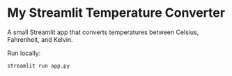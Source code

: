 # My Streamlit Temperature Converter

A small Streamlit app that converts temperatures between Celsius, Fahrenheit, and Kelvin.

Run locally:
```
streamlit run app.py
```
